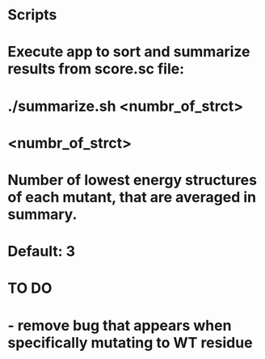 # Scripts

# Execute app to sort and summarize results from score.sc file:
# ./summarize.sh <numbr_of_strct>
#
# <numbr_of_strct> 
#  Number of lowest energy structures of each mutant, that are averaged in summary.
#  Default: 3

# TO DO
# - remove bug that appears when specifically mutating to WT residue
